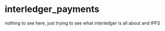# interledger_payments

nothing to see here, just trying to see what interledger is all about and IPFS